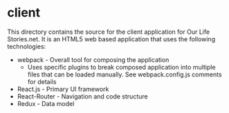 # client

This directory contains the source for the client application for Our Life Stories.net.
It is an HTML5 web based application that uses the following technologies:

* webpack - Overall tool for composing the application
    * Uses specific plugins to break composed application into multiple files that
    can be loaded manually. See webpack.config.js comments for details
* React.js - Primary UI framework
* React-Router - Navigation and code structure
* Redux - Data model

